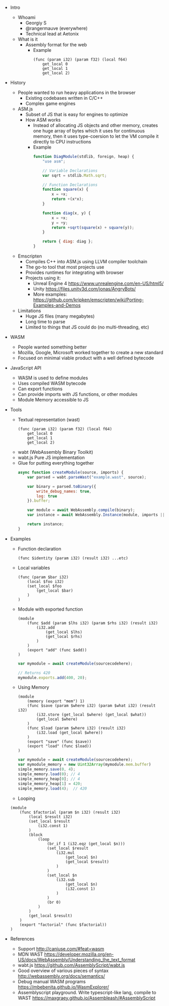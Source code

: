 - Intro
	- Whoami
		- Georgiy S
		- @rangermauve (everywhere)
		- Technical lead at Aetonix
	- What is it
		- Assembly format for the web
			- Example
				```WASM
				(func (param i32) (param f32) (local f64)
					get_local 0
					get_local 1
					get_local 2)
				```
- History
	- People wanted to run heavy applications in the browser
		- Existing codebases written in C/C++
		- Complex game engines
	- ASM.js
		- Subset of JS that is easy for engines to optimize
		- How ASM works
			- Instead of allocating JS objects and other memory, creates one huge array of bytes which it uses for continuous memory, then it uses type-coersion to let the VM compile it directly to CPU instructions
			- Example
				```javascript
				function DiagModule(stdlib, foreign, heap) {
					"use asm";

					// Variable Declarations
					var sqrt = stdlib.Math.sqrt;

					// Function Declarations
					function square(x) {
						x = +x;
						return +(x*x);
					}

					function diag(x, y) {
						x = +x;
						y = +y;
						return +sqrt(square(x) + square(y));
					}

					return { diag: diag };
				}
				```
	- Emscripten
		- Compiles C++ into ASM.js using LLVM compiler toolchain
		- The go-to tool that most projects use
		- Provides runtimes for integrating with browser
		- Projects using it:
			- Unreal Engine 4 https://www.unrealengine.com/en-US/html5/
			- Unity https://files.unity3d.com/jonas/AngryBots/
			- More examples: https://github.com/kripken/emscripten/wiki/Porting-Examples-and-Demos
	- Limitations
		- Huge JS files (many megabytes)
		- Long time to parse
		- Limited to things that JS could do (no multi-threading, etc)
- WASM
	- People wanted something better
	- Mozilla, Google, Microsoft worked together to create a new standard
	- Focused on minimal viable product with a well defined bytecode
- JavaScript API
	- WASM is used to define modules
	- Uses compiled WASM bytecode
	- Can export functions
	- Can provide imports with JS functions, or other modules
	- Module Memory accessible to JS
- Tools
	- Textual representation (wast)
		```wast
		(func (param i32) (param f32) (local f64)
			get_local 0
			get_local 1
			get_local 2)
		```
	- wabt (WebAssembly Binary Toolkit)
	- wabt.js Pure JS implementation
	- Glue for putting everything together
		```javascript
		async function createModule(source, imports) {
			var parsed = wabt.parseWast("example.wast", source);

			var binary = parsed.toBinary({
				write_debug_names: true,
				log: true
			}).buffer;

			var module = await WebAssembly.compile(binary);
			var instance = await WebAssembly.Instance(module, imports || {});

			return instance;
		}
		```
- Examples
	- Function declaration
		```wast
		(func $identity (param i32) (result i32) ...etc)
		```
	- Local variables
		```wast
		(func (param $bar i32)
			(local $foo i32)
			(set_local $foo
				(get_local $bar)
			)
		)
		```
	- Module with exported function
		```wast
		(module
			(func $add (param $lhs i32) (param $rhs i32) (result i32)
				(i32.add
					(get_local $lhs)
					(get_local $rhs)
				)
			)
			(export "add" (func $add))
		)
		```
		```javascript
		var mymodule = await createModule(sourcecodehere);

		// Returns 420
		mymodule.exports.add(400, 20);
		```
	- Using Memory
		```wast
		(module
			(memory (export "mem") 1)
			(func $save (param $where i32) (param $what i32) (result i32)
				(i32.store (get_local $where) (get_local $what))
				(get_local $where)
			)
			(func $load (param $where i32) (result i32)
				(i32.load (get_local $where))
			)
			(export "save" (func $save))
			(export "load" (func $load))
		)
		```
		```javascript
		var mymodule = await createModule(sourcecodehere);
		var mymodule_memory = new Uint32Array(mymodule.mem.buffer)
		simple_memory.save(0, 4);
		simple_memory.load(0); // 4
		simple_memory_heap[0]; // 4
		simple_memory_heap[1] = 420;
		simple_memory.load(4);	// 420	
		```
	- Looping
	```wast
	(module
		(func $factorial (param $n i32) (result i32)
			(local $result i32)
			(set_local $result
				(i32.const 1)
			)
			(block
				(loop
					(br_if 1 (i32.eqz (get_local $n)))
					(set_local $result
						(i32.mul
							(get_local $n)
							(get_local $result)
						)
					)
					(set_local $n
						(i32.sub
							(get_local $n)
							(i32.const 1)
						)
					)
					(br 0)
				)
			)
			(get_local $result)
		)
		(export "factorial" (func $factorial))
	)
	```


- References
	- Support http://caniuse.com/#feat=wasm
	- MDN WAST https://developer.mozilla.org/en-US/docs/WebAssembly/Understanding_the_text_format
	- wabt.js https://github.com/AssemblyScript/wabt.js
	- Good overview of various pieces of syntax http://webassembly.org/docs/semantics/
	- Debug manual WASM programs https://mbebenita.github.io/WasmExplorer/
	- Assemblyscript playground. Write typescript-like lang, compile to WAST https://maxgraey.github.io/Assembleash/#AssemblyScript